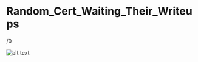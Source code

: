 # Random_Cert_Waiting_Their_Writeups
/0

![alt text](https://github.com/RandomTryDude/Random%20Cert%20Waiting%20Their%20Writeups/blob/main/pctf-cert.png)
